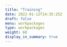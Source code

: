 ```yaml
---
title: "Training"
date: 2022-01-12T14:35:25Z
draft: false
menu: workpackages
type: workpackages
weight: 60
display_in_summary: true
---
```



